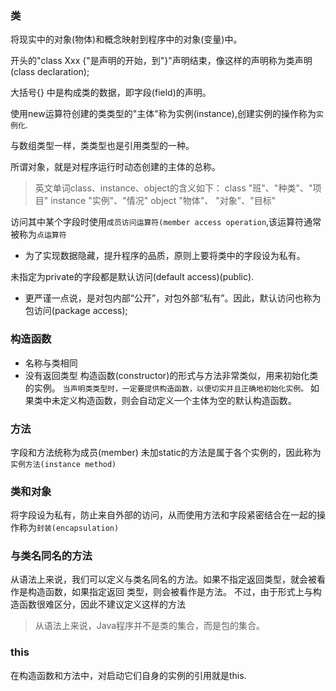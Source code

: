 ### 类
将现实中的对象(物体)和概念映射到程序中的对象(变量)中。

开头的"class Xxx {"是声明的开始，到"}"声明结束，像这样的声明称为类声明(class declaration);

大括号{} 中是构成类的数据，即字段(field)的声明。

使用new运算符创建的类类型的"主体"称为实例(instance),创建实例的操作称为`实例化`.

与数组类型一样，类类型也是引用类型的一种。

所谓对象，就是对程序运行时动态创建的主体的总称。

> 英文单词class、instance、object的含义如下：
class	  "班"、"种类"、"项目"
instance  "实例"、"情况"
object	  "物体"、 "对象"、"目标"


访问其中某个字段时使用`成员访问运算符(member access operation`,该运算符通常被称为`点运算符`

* 为了实现数据隐藏，提升程序的品质，原则上要将类中的字段设为私有。

未指定为private的字段都是默认访问(default access)(public).
* 更严谨一点说，是对包内部“公开”，对包外部“私有”。因此，默认访问也称为包访问(package access);


### 构造函数
* 名称与类相同
* 没有返回类型
构造函数(constructor)的形式与方法非常类似，用来初始化类的实例。
`当声明类类型时，一定要提供构造函数，以便切实并且正确地初始化实例。`
如果类中未定义构造函数，则会自动定义一个主体为空的默认构造函数。


### 方法
字段和方法统称为成员(member)
未加static的方法是属于各个实例的，因此称为`实例方法(instance method)`


### 类和对象
将字段设为私有，防止来自外部的访问，从而使用方法和字段紧密结合在一起的操作称为`封装(encapsulation)`

### 与类名同名的方法
从语法上来说，我们可以定义与类名同名的方法。如果不指定返回类型，就会被看作是构造函数，如果指定返回
类型，则会被看作是方法。
不过，由于形式上与构造函数很难区分，因此不建议定义这样的方法

> 从语法上来说，Java程序并不是类的集合，而是包的集合。


### this
在构造函数和方法中，对启动它们自身的实例的引用就是this.

